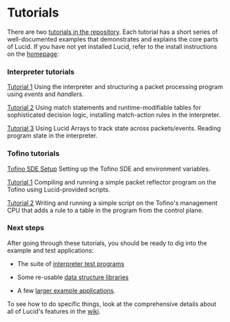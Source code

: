 # Tutorials

There are two [tutorials in the repository](https://github.com/PrincetonUniversity/lucid/tree/main/tutorials). Each tutorial has a short series of well-documented examples that demonstrates and explains the core parts of Lucid. If you have not yet installed Lucid, refer to the install instructions on the [homepage](/lucid/):

### Interpreter tutorials

[Tutorial 1](/lucid/tutorials/interp/01monitor.md) Using the interpreter and structuring a packet processing program using _events_ and _handlers_.

[Tutorial 2](/lucid/tutorials/interp/02filter.md) Using match statements and runtime-modifiable tables for sophisticated decision logic, installing match-action rules in the interpreter.

[Tutorial 3](/lucid/tutorials/interp/03counter.md) Using Lucid Arrays to track state across packets/events. Reading program state in the interpreter.

### Tofino tutorials

[Tofino SDE Setup](/lucid/tutorials/tofino/00setup.md) Setting up the Tofino SDE and environment variables.

[Tutorial 1](/lucid/tutorials/tofino/01reflector.md) Compiling and running a simple packet reflector program on the Tofino using Lucid-provided scripts.

[Tutorial 2](/lucid/tutorials/tofino/02tables.md) Writing and running a simple script on the Tofino's management CPU that adds a rule to a table in the program from the control plane.

### Next steps

After going through these tutorials, you should be ready to dig into the example and test applications:

- The suite of [interpreter test programs](https://github.com/PrincetonUniversity/lucid/tree/main/examples/interp_tests)

- Some re-usable [data structure libraries](https://github.com/PrincetonUniversity/lucid/tree/main/examples/library)

- A few [larger example applications](https://github.com/PrincetonUniversity/lucid/tree/main/examples).

To see how to do specific things, look at the comprehensive details about all of Lucid's features in the [wiki](https://github.com/PrincetonUniversity/lucid/wiki).